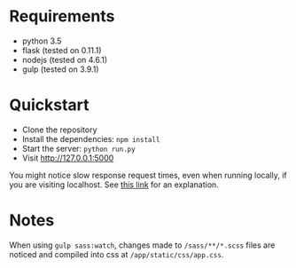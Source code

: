 # Requirements
- python 3.5
- flask (tested on 0.11.1)
- nodejs (tested on 4.6.1)
- gulp (tested on 3.9.1)

# Quickstart
- Clone the repository
- Install the dependencies: ```npm install```
- Start the server: ```python run.py```
- Visit http://127.0.0.1:5000

You might notice slow response request times, even when running locally, if you are visiting localhost. See [this link](https://stackoverflow.com/a/11150849) for an explanation.

# Notes
When using ```gulp sass:watch```, changes made to ```/sass/**/*.scss``` files are noticed and compiled into css at ```/app/static/css/app.css```.
